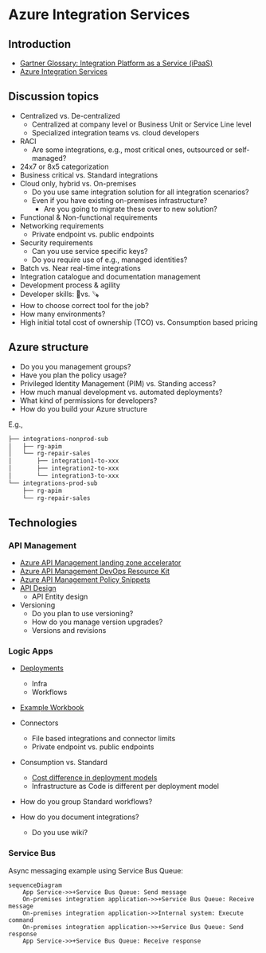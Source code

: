 # Azure Integration Services

## Introduction

- [Gartner Glossary: Integration Platform as a Service (iPaaS)](https://www.gartner.com/en/information-technology/glossary/information-platform-as-a-service-ipaas)
- [Azure Integration Services](https://azure.microsoft.com/en-us/products/category/integration/)

## Discussion topics

- Centralized vs. De-centralized
  - Centralized at company level or Business Unit or Service Line level
  - Specialized integration teams vs. cloud developers
- RACI
  - Are some integrations, e.g., most critical ones, outsourced or self-managed? 
- 24x7 or 8x5 categorization
- Business critical vs. Standard integrations
- Cloud only, hybrid vs. On-premises
  - Do you use same integration solution for all integration scenarios?
  - Even if you have existing on-premises infrastructure?
    - Are you going to migrate these over to new solution?
- Functional & Non-functional requirements
- Networking requirements
  - Private endpoint vs. public endpoints
- Security requirements
  - Can you use service specific keys?
  - Do you require use of e.g., managed identities?
- Batch vs. Near real-time integrations
- Integration catalogue and documentation management
- Development process & agility
- Developer skills: 🔨vs. 🪚
- How to choose correct tool for the job?
- How many environments?
- High initial total cost of ownership (TCO) vs. Consumption based pricing

## Azure structure

- Do you you management groups?
- Have you plan the policy usage?
- Privileged Identity Management (PIM) vs. Standing access?
- How much manual development vs. automated deployments?
- What kind of permissions for developers?
- How do you build your Azure structure

E.g.,

```bash
├── integrations-nonprod-sub
│   ├── rg-apim
│   └── rg-repair-sales
│       ├── integration1-to-xxx
│       ├── integration2-to-xxx
│       └── integration3-to-xxx
└── integrations-prod-sub
    ├── rg-apim
    └── rg-repair-sales
```

## Technologies

### API Management

- [Azure API Management landing zone accelerator](https://docs.microsoft.com/en-us/azure/cloud-adoption-framework/scenarios/app-platform/api-management/landing-zone-accelerator)
- [Azure API Management DevOps Resource Kit](https://github.com/Azure/azure-api-management-devops-resource-kit)
- [Azure API Management Policy Snippets](https://github.com/Azure/api-management-policy-snippets)
- [API Design](https://github.com/JanneMattila/api-design)
  - API Entity design
- Versioning
  - Do you plan to use versioning?
  - How do you manage version upgrades?
  - Versions and revisions

### Logic Apps

- [Deployments](https://github.com/Azure/logicapps)
  - Infra
  - Workflows
- [Example Workbook](https://github.com/scautomation/LogicApps-AzureMonitor-Workbook)
- Connectors
  - File based integrations and connector limits
  - Private endpoint vs. public endpoints
- Consumption vs. Standard
  - [Cost difference in deployment models](https://azure.microsoft.com/en-us/pricing/details/logic-apps/)
  - Infrastructure as Code is different per deployment model

- How do you group Standard workflows?
- How do you document integrations?
  - Do you use wiki?

### Service Bus

Async messaging example using Service Bus Queue:

```mermaid
sequenceDiagram
    App Service->>+Service Bus Queue: Send message
    On-premises integration application->>+Service Bus Queue: Receive message
    On-premises integration application->>Internal system: Execute command
    On-premises integration application->>+Service Bus Queue: Send response
    App Service->>+Service Bus Queue: Receive response
```
